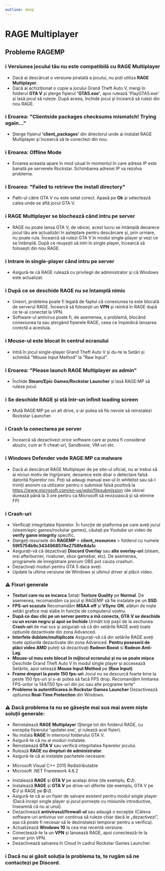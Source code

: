 ```yaml
---
outline: deep
---
```


# RAGE Multiplayer

## Probleme RAGEMP

### ℹ️ Versiunea jocului tău nu este compatibilă cu RAGE Multiplayer

- Dacă ai descărcat o versiune piratată a jocului, nu poți utiliza **RAGE Multiplayer**.
- Dacă ai achiziționat o copie a jocului Grand Theft Auto V, mergi în folderul **GTA V** și șterge fișierul **'GTA5.exe'**, apoi rulează 'PlayGTA5.exe' și lasă jocul să ruleze. După aceea, închide jocul și încearcă să rulezi din nou RAGE.

### ℹ️ Eroarea: "Clientside packages checksums mismatch! Trying again..."

- Șterge fișierul **'client_packages'** din directorul unde ai instalat RAGE Multiplayer și încearcă să te conectezi din nou.

### ℹ️ Eroarea: Offline Mode

- Eroarea aceasta apare în mod uzual în momentul în care adresa IP este banată pe serverele Rockstar. Schimbarea adresei IP va rezolva problema.

### ℹ️ Eroarea: "Failed to retrieve the install directory"

- Path-ul către GTA V nu este setat corect. Apasă pe **Ok** și selectează calea unde se află jocul GTA V.

### ℹ️ RAGE Multiplayer se blochează când intru pe server

- RAGE nu poate lansa GTA V, de obicei, acest lucru se întâmplă deoarece jocul tău are actualizări în așteptare pentru descărcare și, prin urmare, nu poate rula. Încearcă să rulezi GTA V în modul single-player și vezi ce se întâmplă. După ce reușești să intri în single player, încearcă să folosești din nou RAGE.

### ℹ️ Intrare in single-player când intru pe server

- Asigură-te că RAGE rulează cu privilegii de administrator și că Windows este actualizat.

### ℹ️ După ce se deschide RAGE nu se întamplă nimic

- Uneori, problema poate fi legată de faptul că conexiunea ta este blocată de serverul RAGE. Încearcă să folosești un **VPN** și reintră în RAGE după ce te-ai conectat la VPN.
- Software-ul antivirus poate fi, de asemenea, o problemă, blocând conexiunea ta sau ștergând fișierele RAGE, ceea ce împiedică lansarea corectă a acestuia.

### ℹ️ Mouse-ul este blocat în centrul ecranului

- Intră în jocul single-player Grand Theft Auto V și du-te la Setări și schimbă "Mouse Input Method" la "Raw Input".

### ℹ️ Eroarea: "Please launch RAGE Multiplayer as admin"

- Închide **Steam/Epic Games/Rockstar Launcher** și lasă RAGE:MP să ruleze jocul.

### ℹ️ Se deschide RAGE și stă într-un infinit loading screen

- Mută RAGE:MP pe un alt drive, s-ar putea să fie nevoie să reinstalezi Rockstar Launcher.

### ℹ️ Crash la conectarea pe server

- Încearcă să dezactivezi orice software care ar putea fi considerat abuziv, cum ar fi cheat-uri, Sandboxie, VM-uri etc.

### ℹ️ Windows Defender vede RAGE:MP ca malware

- Dacă ai descărcat RAGE Multiplayer de pe site-ul oficial, nu ar trebui să ai niciun motiv de îngrijorare, deoarece este doar o detectare falsă datorită fișierelor noi. Poți să adaugi manual exe-ul în whitelist sau să-l trimiți anonim ca utilizator pentru o submisie falsă pozitivă la https://www.microsoft.com/en-us/wdsi/filesubmission (de obicei durează până la 3 ore pentru ca Microsoft să revizuiască și să elimine FP)

### ℹ️ Crash-uri

- Verificați integritatea fișierelor. În funcție de platforma pe care aveți jocul (steam/epic games/rockstar games), căutați pe Youtube un video de **verify game integrity** specific.
- Stergeți resursele din **RAGEMP** > **client_resources** > folderul cu numele **59f5754b9c3434968574e2758fe8da1c**
- Asigurați-vă că dezactivați **Discord Overlay** sau **alte overlay-uri** (steam, msi afterburner, rivatuner, xbox gamebar, etc). De asemenea, programele de înregistrare precum OBS pot cauza crashuri.
- Dezactivați moduri pentru GTA 5 daca aveți.
- Update la ultima versiune de Windows și ultimul driver al plăcii video.

### ⚠️ Fixuri generale

- **Texturi care nu se incarca**
Setați **Texture Quality** pe **Normal**. De asemenea, recomandăm ca jocul și RAGEMP să fie instalate pe un **SSD**.
- **FPS-uri scazute**
Recomandăm **MSAA off** și **VSync ON**, alături de niște setări grafice mai slabe în funcție de computerul vostru.
- **După ce dau clic pe un server pentru a mă conecta, GTA V se deschide cu un ecran negru și apoi se închide**
Următi toți pașii de la sectiunea **Crash-uri** de mai sus și asigurați-vă că din setările RAGE aveți toate opțiunile dezactivate din zona Advanced.
- **Interfete dublate/multiplicate**
Asigurați-vă că din setările RAGE aveți toate opțiunile dezactivate din zona Advanced.
**Pentru posesorii de plăci video AMD** puteți să dezactivați **Radeon Boost** si **Radeon Anti-Lag**.
- **Mouse-ul meu este blocat în mijlocul ecranului și nu se poate mișca**
Deschide Grand Theft Auto V în modul single player și accesează Setările, apoi setează **Mouse Input Method** pe **(Raw Input)**
- **Frame dropuri la peste 150 fps-uri**
Jocul nu se descurcă foarte bine la peste 150 fps-uri și s-ar putea să facă FPS drop. Recomandăm limitarea FPS-urilor la 144/150 fps-uri din joc sau alte programe terte"
- **Probleme la autentificarea in Rockstar Games Launcher**
Dezactivează optiunea **Real-Time Protection** din Windows.

### ⚠️ Dacă problema ta nu se găsește mai sus mai avem niște soluții generale:

- Reinstalează **RAGE Multiplayer** (Șterge tot din folderul RAGE, cu excepția fișierului 'updater.exe', și rulează acel fișier).
- Nu instala **RAGE** în interiorul folderului GTA V.
- Asigură-te că nu ai moduri instalate.
- Reinstalează **GTA V** sau verifică integritatea fișierelor jocului.
- Rulează **RAGE cu drepturi de administrator**.
- Asigură-te că ai instalate pachetele necesare:
* Microsoft Visual C++ 2015 Redistributable
* Microsoft .NET Framework 4.6.2
- Instalează **RAGE** și **GTA V** pe același drive (de exemplu, **C:/**).
- Instalează **RAGE** și **GTA V** pe drive-uri diferite (de exemplu, GTA V pe **C:/** și RAGE pe **D:/**).
- Asigură-te că ai un fișier de salvare existent pentru modul single player (Dacă începi single player și jocul pornește cu misiunile introductive, înseamnă că nu ai unul).
- Dezactivează **antivirusul/firewall-ul** sau adaugă o excepție (Câteva software-uri antivirus vor continua să ruleze chiar dacă le „dezactivezi”, așa că poate fi necesar să le dezinstalezi temporar pentru a verifica).
- Actualizează **Windows 10** la cea mai recentă versiune.
- Conectează-te la un **VPN** și lansează RAGE, apoi conectează-te la server prin VPN.
- Dezactivează salvarea în Cloud în cadrul Rockstar Games Launcher.

### ℹ️ Dacă nu ai găsit soluția la problema ta, te rugăm să ne contactezi pe Discord.